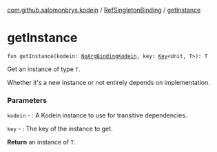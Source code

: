 [com.github.salomonbrys.kodein](../index.md) / [RefSingletonBinding](index.md) / [getInstance](.)

# getInstance

`fun getInstance(kodein: `[`NoArgBindingKodein`](../../com.github.salomonbrys.kodein.bindings/-no-arg-binding-kodein/index.md)`, key: `[`Key`](../-kodein/-key/index.md)`<Unit, T>): T`

Get an instance of type `T`.

Whether it's a new instance or not entirely depends on implementation.

### Parameters

`kodein` - : A Kodein instance to use for transitive dependencies.

`key` - : The key of the instance to get.

**Return**
an instance of `T`.


